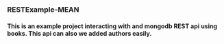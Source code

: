 <h3>RESTExample-MEAN</h3>

<h4>This is an example project interacting with and mongodb REST api using books. This api can also we added authors easily.</h4>
